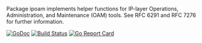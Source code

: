 Package ipoam implements helper functions for IP-layer Operations, Administration, and Maintenance (OAM) tools. See RFC 6291 and RFC 7276 for further information.

[![GoDoc](https://godoc.org/github.com/mikioh/ipoam?status.png)](https://godoc.org/github.com/mikioh/ipoam)
[![Build Status](https://travis-ci.org/mikioh/ipoam.svg?branch=master)](https://travis-ci.org/mikioh/ipoam)
[![Go Report Card](https://goreportcard.com/badge/github.com/mikioh/ipoam)](https://goreportcard.com/report/github.com/mikioh/ipoam)
